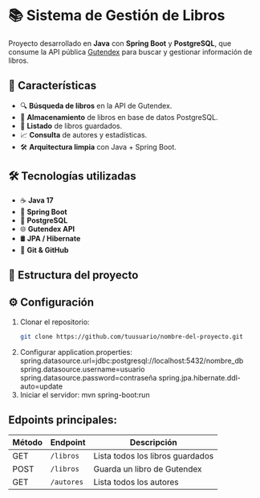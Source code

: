 # 📚 Sistema de Gestión de Libros

Proyecto desarrollado en **Java** con **Spring Boot** y **PostgreSQL**, que consume la API pública [Gutendex](https://gutendex.com) para buscar y gestionar información de libros.

## 🚀 Características

- 🔍 **Búsqueda de libros** en la API de Gutendex.
- 💾 **Almacenamiento** de libros en base de datos PostgreSQL.
- 📜 **Listado** de libros guardados.
- 📈 **Consulta** de autores y estadísticas.
- 🛠 **Arquitectura limpia** con Java + Spring Boot.

## 🛠 Tecnologías utilizadas

- ☕ **Java 17**
- 🌱 **Spring Boot**
- 🐘 **PostgreSQL**
- 🌐 **Gutendex API**
- 🛢 **JPA / Hibernate**
- 🐙 **Git & GitHub**

## 📂 Estructura del proyecto


## ⚙️ Configuración

1. Clonar el repositorio:
   ```bash
   git clone https://github.com/tuusuario/nombre-del-proyecto.git
   
2. Configurar application.properties:
spring.datasource.url=jdbc:postgresql://localhost:5432/nombre_db
spring.datasource.username=usuario
spring.datasource.password=contraseña
spring.jpa.hibernate.ddl-auto=update
3. Iniciar el servidor:
   mvn spring-boot:run

## Edpoints principales:
   | Método | Endpoint   | Descripción                      |
   | ------ | ---------- | -------------------------------- |
   | GET    | `/libros`  | Lista todos los libros guardados |
   | POST   | `/libros`  | Guarda un libro de Gutendex      |
   | GET    | `/autores` | Lista todos los autores          |

